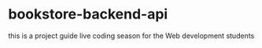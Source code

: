 # bookstore-backend-api
this is a project guide live coding season for the Web development students

